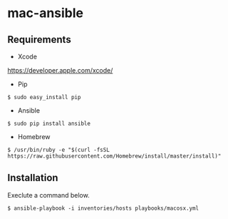 # mac-ansible

## Requirements

* Xcode

https://developer.apple.com/xcode/

* Pip

```
$ sudo easy_install pip
```

* Ansible

```
$ sudo pip install ansible
```

* Homebrew

```
$ /usr/bin/ruby -e "$(curl -fsSL https://raw.githubusercontent.com/Homebrew/install/master/install)"
```

## Installation

Execlute a command below.
```
$ ansible-playbook -i inventories/hosts playbooks/macosx.yml
```
